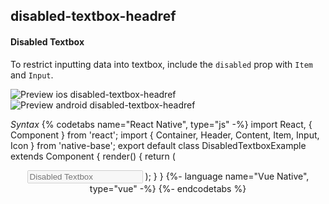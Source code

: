 ## disabled-textbox-headref
#### Disabled Textbox

To restrict inputting data into textbox, include the <code>disabled</code> prop with <code>Item</code> and <code>Input</code>.

![Preview ios disabled-textbox-headref](https://github.com/GeekyAnts/NativeBase-KitchenSink/raw/v2.6.1/screenshots/ios/input-disabled.png)
![Preview android disabled-textbox-headref](https://github.com/GeekyAnts/NativeBase-KitchenSink/raw/v2.6.1/screenshots/android/input-disabled.png)

*Syntax*
{% codetabs name="React Native", type="js" -%}
import React, { Component } from 'react';
import { Container, Header, Content, Item, Input, Icon } from 'native-base';
export default class DisabledTextboxExample extends Component {
  render() {
    return (
      <Container>
        <Header />
        <Content>
          <Item disabled>
            <Input disabled placeholder='Disabled Textbox'/>
            <Icon name='information-circle' />
          </Item>
        </Content>
      </Container>
    );
  }
}
{%- language name="Vue Native", type="vue" -%}
<template>
  <nb-container>
    <nb-header />
    <nb-content>
      <nb-form>
        <nb-item disabled>
          <nb-input disabled placeholder='Disabled Textbox' />
          <nb-icon name="information-circle" />
        </nb-item>
      </nb-form>
    </nb-content>
  </nb-container>
</template>
{%- endcodetabs %}
<br />
